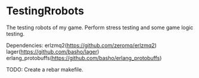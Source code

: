 TestingRrobots
==============

The testing robots of my game. Perform stress testing and some game logic testing.

Dependencies:
erlzmq2(https://github.com/zeromq/erlzmq2)
lager(https://github.com/basho/lager)
erlang_protobuffs(https://github.com/basho/erlang_protobuffs)

TODO:
Create a rebar makefile.
